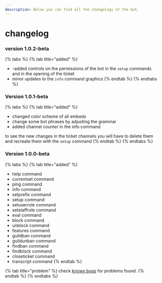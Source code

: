 ```yaml
---
description: Below you can find all the changelogs of the bot.
---
```


# changelog

### version 1.0.2-beta 

{% tabs %}
{% tab title="added" %}
* -added controls on the permissions of the bot in the `setup` commands and in the opening of the ticket
* minor updates to the `info` command graphics
{% endtab %}
{% endtabs %}

### Version 1.0.1-beta

{% tabs %}
{% tab title="added" %}
* changed color scheme of all embeds
* change some bot phrases by adjusting the grammar
* added channel counter in the info command

to see the new changes in the ticket channels you will have to delete them and recreate them with the `setup` command
{% endtab %}
{% endtabs %}

### Version 1.0.0-beta

{% tabs %}
{% tab title="added" %}
* help command
* currentset command
* ping command
* info command
* setprefix command
* setup command
* setuserrole command
* setstaffrole command
* eval command
* block command
* unblock command
* features command
* guildban command
* guildunban command
* findban command
* findblock command
* closeticket command
* transcript command
{% endtab %}

{% tab title="problem" %}
check  [known bugs](known-bugs.md)  for problems found.
{% endtab %}
{% endtabs %}



